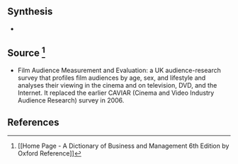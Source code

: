 ## Synthesis
- 
## Source [^1]
- Film Audience Measurement and Evaluation: a UK audience-research survey that profiles film audiences by age, sex, and lifestyle and analyses their viewing in the cinema and on television, DVD, and the Internet. It replaced the earlier CAVIAR (Cinema and Video Industry Audience Research) survey in 2006.
## References

[^1]: [[Home Page - A Dictionary of Business and Management 6th Edition by Oxford Reference]]